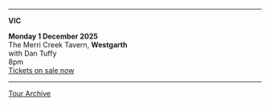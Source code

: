 * * * * *

**VIC**

**Monday 1 December 2025**\
The Merri Creek Tavern, **Westgarth**\
with Dan Tuffy\
8pm\
[Tickets on sale now](https://www.trybooking.com/events/landing/1489080)

* * * * *

[Tour Archive](tour/archive)
